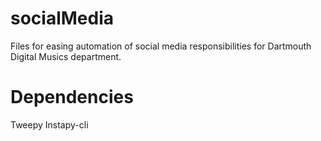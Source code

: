 # socialMedia
Files for easing automation of social media responsibilities for Dartmouth Digital Musics department.

# Dependencies
Tweepy
Instapy-cli
